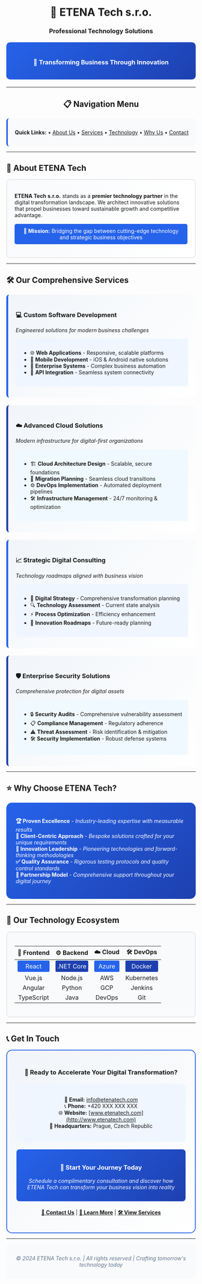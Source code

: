 
<div align="center">

# 🚀 ETENA Tech s.r.o.
### **Professional Technology Solutions**

<div style="background: linear-gradient(135deg, #2563eb 0%, #1e40af 100%); color: white; padding: 20px; border-radius: 10px; margin: 20px 0;">
    <h3>🎯 Transforming Business Through Innovation</h3>
</div>

---

## 📋 Navigation Menu

<div style="background-color: #f8fafc; padding: 15px; border-radius: 8px; border-left: 4px solid #2563eb;">

**Quick Links:**
• [About Us](#-about-etena-tech) • [Services](#-our-comprehensive-services) • [Technology](#-our-technology-ecosystem) • [Why Us](#-why-choose-etena-tech) • [Contact](#-get-in-touch)

</div>

---

</div>

## 🏢 About ETENA Tech

<div style="border: 2px solid #e5e7eb; border-radius: 10px; padding: 20px; background: linear-gradient(to right, #f8fafc, #ffffff);">

**ETENA Tech s.r.o.** stands as a **premier technology partner** in the digital transformation landscape. We architect innovative solutions that propel businesses toward sustainable growth and competitive advantage.

<div style="background-color: #2563eb; color: white; padding: 10px; border-radius: 5px; margin: 15px 0; text-align: center;">
<strong>🎯 Mission:</strong> Bridging the gap between cutting-edge technology and strategic business objectives
</div>

</div>

---

## 🛠️ Our Comprehensive Services

<div style="display: grid; gap: 20px;">

<div style="background: linear-gradient(135deg, #f1f5f9 0%, #ffffff 100%); border-left: 5px solid #2563eb; padding: 20px; border-radius: 8px;">

### 💻 **Custom Software Development**
*Engineered solutions for modern business challenges*

<div style="background-color: #eff6ff; padding: 15px; border-radius: 5px; margin: 10px 0;">

- 🌐 **Web Applications** - Responsive, scalable platforms
- 📱 **Mobile Development** - iOS & Android native solutions  
- 🏢 **Enterprise Systems** - Complex business automation
- 🔗 **API Integration** - Seamless system connectivity

</div>
</div>

<div style="background: linear-gradient(135deg, #f1f5f9 0%, #ffffff 100%); border-left: 5px solid #1e40af; padding: 20px; border-radius: 8px;">

### ☁️ **Advanced Cloud Solutions**
*Modern infrastructure for digital-first organizations*

<div style="background-color: #f0f9ff; padding: 15px; border-radius: 5px; margin: 10px 0;">

- 🏗️ **Cloud Architecture Design** - Scalable, secure foundations
- 🚀 **Migration Planning** - Seamless cloud transitions
- ⚙️ **DevOps Implementation** - Automated deployment pipelines
- 🛠️ **Infrastructure Management** - 24/7 monitoring & optimization

</div>
</div>

<div style="background: linear-gradient(135deg, #f1f5f9 0%, #ffffff 100%); border-left: 5px solid #2563eb; padding: 20px; border-radius: 8px;">

### 📈 **Strategic Digital Consulting**
*Technology roadmaps aligned with business vision*

<div style="background-color: #eff6ff; padding: 15px; border-radius: 5px; margin: 10px 0;">

- 🎯 **Digital Strategy** - Comprehensive transformation planning
- 🔍 **Technology Assessment** - Current state analysis
- ⚡ **Process Optimization** - Efficiency enhancement
- 🚀 **Innovation Roadmaps** - Future-ready planning

</div>
</div>

<div style="background: linear-gradient(135deg, #f1f5f9 0%, #ffffff 100%); border-left: 5px solid #1e40af; padding: 20px; border-radius: 8px;">

### 🛡️ **Enterprise Security Solutions**
*Comprehensive protection for digital assets*

<div style="background-color: #f0f9ff; padding: 15px; border-radius: 5px; margin: 10px 0;">

- 🔒 **Security Audits** - Comprehensive vulnerability assessment
- 📋 **Compliance Management** - Regulatory adherence
- ⚠️ **Threat Assessment** - Risk identification & mitigation
- 🛠️ **Security Implementation** - Robust defense systems

</div>
</div>

</div>

---

## ⭐ Why Choose ETENA Tech?

<div style="background: linear-gradient(135deg, #2563eb 0%, #1e40af 100%); color: white; padding: 25px; border-radius: 15px;">

<div style="display: grid; gap: 15px;">

**🏆 Proven Excellence** - *Industry-leading expertise with measurable results*  
**🎯 Client-Centric Approach** - *Bespoke solutions crafted for your unique requirements*  
**🚀 Innovation Leadership** - *Pioneering technologies and forward-thinking methodologies*  
**✅ Quality Assurance** - *Rigorous testing protocols and quality control standards*  
**🤝 Partnership Model** - *Comprehensive support throughout your digital journey*

</div>
</div>

---

## 🔧 Our Technology Ecosystem

<div style="background-color: #f8fafc; padding: 20px; border-radius: 10px; border: 2px solid #e5e7eb;">

<div align="center">

| 🎨 **Frontend** | ⚙️ **Backend** | ☁️ **Cloud** | 🛠️ **DevOps** |
|:---------------:|:--------------:|:------------:|:-------------:|
| <div style="background-color: #2563eb; color: white; padding: 5px; border-radius: 3px;">React</div> | <div style="background-color: #1e40af; color: white; padding: 5px; border-radius: 3px;">.NET Core</div> | <div style="background-color: #2563eb; color: white; padding: 5px; border-radius: 3px;">Azure</div> | <div style="background-color: #1e40af; color: white; padding: 5px; border-radius: 3px;">Docker</div> |
| Vue.js | Node.js | AWS | Kubernetes |
| Angular | Python | GCP | Jenkins |
| TypeScript | Java | DevOps | Git |

</div>
</div>

---

## 📞 Get In Touch

<div style="background: linear-gradient(135deg, #f1f5f9 0%, #ffffff 100%); border-radius: 15px; padding: 25px; border: 2px solid #2563eb;">

<div align="center">

### 🌟 **Ready to Accelerate Your Digital Transformation?**

<div style="background-color: #eff6ff; padding: 20px; border-radius: 10px; margin: 20px 0;">

📧 **Email:** [info@etenatech.com](mailto:info@etenatech.com)  
📞 **Phone:** +420 XXX XXX XXX  
🌐 **Website:** [www.etenatech.com](http://www.etenatech.com)  
📍 **Headquarters:** Prague, Czech Republic

</div>

<div style="background: linear-gradient(135deg, #2563eb 0%, #1e40af 100%); color: white; padding: 15px; border-radius: 8px; margin: 20px 0;">

### 🚀 **Start Your Journey Today**
*Schedule a complimentary consultation and discover how ETENA Tech can transform your business vision into reality*

</div>

**[📧 Contact Us](mailto:info@etenatech.com)** | **[📖 Learn More](#-about-etena-tech)** | **[🛠️ View Services](#-our-comprehensive-services)**

</div>
</div>

---

<div align="center" style="background-color: #f8fafc; padding: 15px; border-radius: 8px; color: #64748b;">

*© 2024 ETENA Tech s.r.o. | All rights reserved | Crafting tomorrow's technology today*

</div>

